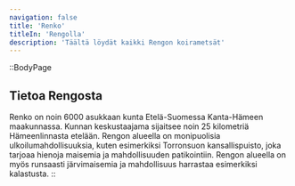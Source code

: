 ```yaml
---
navigation: false
title: 'Renko'
titleIn: 'Rengolla'
description: 'Täältä löydät kaikki Rengon koirametsät'
---
```


::BodyPage
## Tietoa Rengosta
Renko on noin 6000 asukkaan kunta Etelä-Suomessa Kanta-Hämeen maakunnassa. Kunnan keskustaajama sijaitsee noin 25 kilometriä Hämeenlinnasta etelään. Rengon alueella on monipuolisia ulkoilumahdollisuuksia, kuten esimerkiksi Torronsuon kansallispuisto, joka tarjoaa hienoja maisemia ja mahdollisuuden patikointiin. Rengon alueella on myös runsaasti järvimaisemia ja mahdollisuus harrastaa esimerkiksi kalastusta.
::